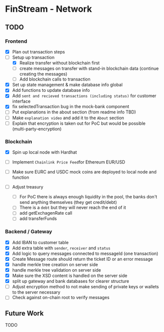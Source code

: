 # FinStream - Network

## TODO

### Frontend

* [X] Plan out transaction steps
* [ ] Setup up transaction
  * [X] Realize transfer without blockchain first
  * [ ] create messages on transfer with stand-in blockchain data (continue creating the messages)
  * [ ] Add blockchain calls to transaction
* [X] Set up state management & make database info global
* [X] Add functions to update database info
* [X] Add `sent and recieved transactions (including status)` for customer interface
* [X] fix selectedTransaction bug in the mock-bank component
* [ ] Put explanations in the about section (from readme info TBD)
* [ ] Make `explanation video` and add it to the `About` section
* [ ] Explain that encryption is taken out for PoC but would be possible (multi-party-encryption)

### Blockchain

* [X] Spin up local node with Hardhat
* [ ] Implement `Chainlink Price Feed`for Ethereum EUR/USD
* [ ] Make sure EURC and USDC mock coins are deployed to local node and function
* [ ] Adjust treasury

  * [ ] For PoC there is always enough liquidity in the pool, the banks don't send anything themselves (they get credit/debt)
  * [ ] There is a `debt` but they will never reach the end of it
  * [ ] add getExchagenRate call
  * [ ] add transferFunds

### Backend / Gateway

* [X] Add IBAN to customer table
* [X] Add extra table with `sender`, `receiver` and `status`
* [X] Add logic to query messages connected to messageId (one transaction)
* [X] Create Message route should return the ticket ID or an error message
* [X] handle merkle tree creation on server side
* [X] handle merkle tree validation on server side
* [X] Make sure the XSD content is handled on the server side
* [X] split up gateway and bank databases for clearer structure
* [ ] Adjust encryption method to not make sending of private keys or wallets to the server necessary
* [ ] Check against on-chain root to verify messages

## Future Work

TODO
